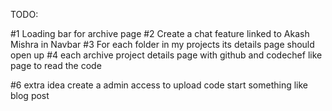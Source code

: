 TODO:

#1 Loading bar for archive page
#2 Create a chat feature linked to Akash Mishra in Navbar
#3 For each folder in my projects its details page should open up
#4 each archive project details page with github and codechef like page to read the code

<!-- Maybe create another website for that -->
#6 extra idea create a admin access to upload code start something like blog post
